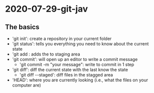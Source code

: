 # 2020-07-29-git-jav

## The basics

- 'git init': create a repository in your current folder
- 'git status': tells you everything you need to know about the current state
- 'git add <path>: adds the <path> to staging area
- 'git commit': will open up an editor to write a commit message
	- 'git commit -m "your message": write <message> to commit in 1 step
- 'git diff': diff the current state with the last know the state
	- 'git diff --staged': diff files in the stagged area
- 'HEAD': where you are currently looking (i.e., what the files on your computer are)

